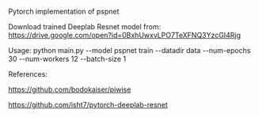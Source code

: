 Pytorch implementation of pspnet

Download trained Deeplab Resnet model from:
https://drive.google.com/open?id=0BxhUwxvLPO7TeXFNQ3YzcGI4Rjg


Usage:
python main.py --model pspnet train --datadir data --num-epochs 30 --num-workers 12 --batch-size 1


References:

https://github.com/bodokaiser/piwise

https://github.com/isht7/pytorch-deeplab-resnet
